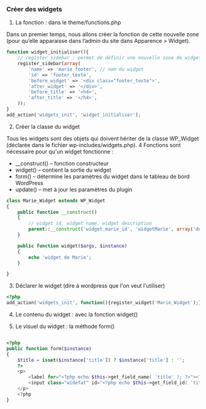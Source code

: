 ### Créer des widgets

1. La fonction : dans le theme/functions.php

Dans un premier temps, nous allons créer la fonction de cette nouvelle zone (pour qu’elle apparaisse dans l’admin du site dans Apparence > Widget). 

```PHP
function widget_initialiser(){
    // register_sidebar : permet de définir une nouvelle zone de widgets
    register_sidebar(array(
        'name' => 'marie footer', // nom du widget
        'id' => 'footer_texte',
        'before_widget' => '<div class="footer_texte">',
        'after_widget' => '</div>',
        'before_title' => '<h4>', 
        'after_title' => '</h4>',
    ));
}
add_action('widgets_init', 'widget_initialiser');

```

2. Créer la classe du widget

 Tous les widgets sont des objets qui doivent hériter de la classe WP_Widget (déclarée dans le fichier wp-includes/widgets.php).
 4 Fonctions sont nécessaire pour qu'un widget fonctionne : 

- __construct() – fonction constructeur
- widget() – contient la sortie du widget
- form() – détermine les paramètres du widget dans le tableau de bord WordPress
- update() – met à jour les paramètres du plugin

```PHP
class Marie_Widget extends WP_Widget 
{
	public function __construct()
	{
        // widget id, widget name, widget description
		parent::__construct('widget_marie_id', 'widgetMarie', array('description' => 'un widget pour le footer'));
	}

	public function widget($args, $instance)
	{
		echo 'widget de Marie';
	}

}

```

3. Déclarer le widget (dire à wordpress que l'on veut l'utiliser)

```PHP
<?php
add_action('widgets_init', function(){register_widget('Marie_Widget');});
```

4. Le contenu du widget : avec la fonction widget()



5. Le visuel du widget : la méthode form()

```PHP

<?php
public function form($instance)
{
    $title = isset($instance['title']) ? $instance['title'] : '';
    ?>
    <p>
        <label for="<?php echo $this->get_field_name( 'title' ); ?>"><?php _e( 'Title:' ); ?></label>
        <input class="widefat" id="<?php echo $this->get_field_id( 'title' ); ?>" name="<?php echo $this->get_field_name( 'title' ); ?>" type="text" value="<?php echo  $title; ?>" />
    </p>
    <?php
}

```